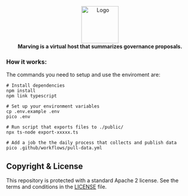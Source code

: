<div align="center">
    <img src="icon.svg" height="100" alt="Logo"><br/>
    <strong>Marving is a virtual host that summarizes governance proposals.</strong>
</div>

### How it works:
The commands you need to setup and use the enviroment are:

```
# Install dependencies
npm install
npm link typescript

# Set up your environment variables
cp .env.example .env
pico .env

# Run script that exports files to ./public/
npx ts-node export-xxxxx.ts

# Add a job the the daily process that collects and publish data
pico .github/workflows/pull-data.yml
```

## Copyright & License

This repository is protected with a standard Apache 2 license. See the terms and conditions in the [LICENSE](LICENSE) file.
